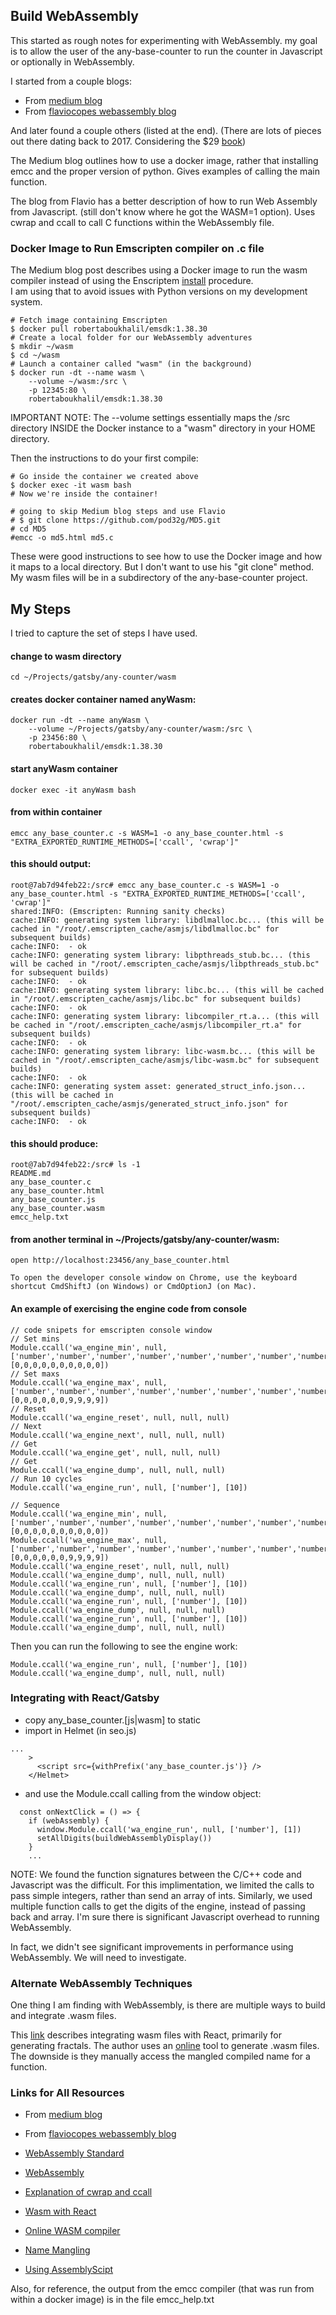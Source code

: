

## Build WebAssembly

This started as rough notes for experimenting with WebAssembly.  my goal is to allow
the user of the any-base-counter to run the counter in Javascript or optionally in
WebAssembly.

I started from a couple blogs:
- From [medium blog](https://medium.com/@robaboukhalil/hit-the-ground-running-with-webassembly-56cf9b2fa35d)
- From [flaviocopes webassembly blog](https://flaviocopes.com/webassembly/)

And later found a couple others (listed at the end).
(There are lots of pieces out there dating back to 2017.  Considering the $29 [book](https://www.levelupwasm.com/
))

The Medium blog outlines how to use a docker image, rather that installing emcc and the proper version
of python.  Gives examples of calling the main function.

The blog from Flavio has a better description of how to run Web Assembly from Javascript. (still don't know where he got the WASM=1 option).  Uses cwrap and ccall to call C functions within the WebAssembly
file.


### Docker Image to Run Emscripten compiler on .c file

The Medium blog post describes using a Docker image to run the wasm compiler instead of using 
the Enscriptem [install](https://emscripten.org/docs/getting_started/downloads.html) procedure.  
I am using that to avoid issues with Python versions on my development system.

```
# Fetch image containing Emscripten
$ docker pull robertaboukhalil/emsdk:1.38.30
# Create a local folder for our WebAssembly adventures
$ mkdir ~/wasm
$ cd ~/wasm
# Launch a container called "wasm" (in the background)
$ docker run -dt --name wasm \
    --volume ~/wasm:/src \
    -p 12345:80 \
    robertaboukhalil/emsdk:1.38.30
```

IMPORTANT NOTE: The --volume settings essentially maps the /src directory INSIDE the Docker instance to a
"wasm" directory in your HOME directory.  

Then the instructions to do your first compile:

```
# Go inside the container we created above
$ docker exec -it wasm bash
# Now we're inside the container!

# going to skip Medium blog steps and use Flavio
# $ git clone https://github.com/pod32g/MD5.git
# cd MD5
#emcc -o md5.html md5.c
```

These were good instructions to see how to use the Docker image and how it maps to a local directory.  But I don't
want to use his "git clone" method.  My wasm files will be in a subdirectory of the any-base-counter project.


## My Steps

I tried to capture the set of steps I have used.

#### change to wasm directory
```
cd ~/Projects/gatsby/any-counter/wasm
```

#### creates docker container named anyWasm:
```
docker run -dt --name anyWasm \
    --volume ~/Projects/gatsby/any-counter/wasm:/src \
    -p 23456:80 \
    robertaboukhalil/emsdk:1.38.30
```

#### start anyWasm container
```
docker exec -it anyWasm bash
```

#### from within container
```
emcc any_base_counter.c -s WASM=1 -o any_base_counter.html -s "EXTRA_EXPORTED_RUNTIME_METHODS=['ccall', 'cwrap']"
```

#### this should output:
```
root@7ab7d94feb22:/src# emcc any_base_counter.c -s WASM=1 -o any_base_counter.html -s "EXTRA_EXPORTED_RUNTIME_METHODS=['ccall', 'cwrap']"
shared:INFO: (Emscripten: Running sanity checks)
cache:INFO: generating system library: libdlmalloc.bc... (this will be cached in "/root/.emscripten_cache/asmjs/libdlmalloc.bc" for subsequent builds)
cache:INFO:  - ok
cache:INFO: generating system library: libpthreads_stub.bc... (this will be cached in "/root/.emscripten_cache/asmjs/libpthreads_stub.bc" for subsequent builds)
cache:INFO:  - ok
cache:INFO: generating system library: libc.bc... (this will be cached in "/root/.emscripten_cache/asmjs/libc.bc" for subsequent builds)
cache:INFO:  - ok
cache:INFO: generating system library: libcompiler_rt.a... (this will be cached in "/root/.emscripten_cache/asmjs/libcompiler_rt.a" for subsequent builds)
cache:INFO:  - ok
cache:INFO: generating system library: libc-wasm.bc... (this will be cached in "/root/.emscripten_cache/asmjs/libc-wasm.bc" for subsequent builds)
cache:INFO:  - ok
cache:INFO: generating system asset: generated_struct_info.json... (this will be cached in "/root/.emscripten_cache/asmjs/generated_struct_info.json" for subsequent builds)
cache:INFO:  - ok
```

#### this should produce:
```
root@7ab7d94feb22:/src# ls -1
README.md
any_base_counter.c
any_base_counter.html
any_base_counter.js
any_base_counter.wasm
emcc_help.txt
```

#### from another terminal in ~/Projects/gatsby/any-counter/wasm:
```
open http://localhost:23456/any_base_counter.html 

To open the developer console window on Chrome, use the keyboard shortcut CmdShiftJ (on Windows) or CmdOptionJ (on Mac).
```


#### An example of exercising the engine code from console

```
// code snipets for emscripten console window
// Set mins
Module.ccall('wa_engine_min', null, ['number','number','number','number','number','number','number','number','number','number'], [0,0,0,0,0,0,0,0,0,0])
// Set maxs
Module.ccall('wa_engine_max', null, ['number','number','number','number','number','number','number','number','number','number'], [0,0,0,0,0,0,9,9,9,9])
// Reset
Module.ccall('wa_engine_reset', null, null, null)
// Next
Module.ccall('wa_engine_next', null, null, null)
// Get
Module.ccall('wa_engine_get', null, null, null)
// Get
Module.ccall('wa_engine_dump', null, null, null)
// Run 10 cycles
Module.ccall('wa_engine_run', null, ['number'], [10])

// Sequence
Module.ccall('wa_engine_min', null, ['number','number','number','number','number','number','number','number','number','number'], [0,0,0,0,0,0,0,0,0,0])
Module.ccall('wa_engine_max', null, ['number','number','number','number','number','number','number','number','number','number'], [0,0,0,0,0,0,9,9,9,9])
Module.ccall('wa_engine_reset', null, null, null)
Module.ccall('wa_engine_dump', null, null, null)
Module.ccall('wa_engine_run', null, ['number'], [10])
Module.ccall('wa_engine_dump', null, null, null)
Module.ccall('wa_engine_run', null, ['number'], [10])
Module.ccall('wa_engine_dump', null, null, null)
Module.ccall('wa_engine_run', null, ['number'], [10])
Module.ccall('wa_engine_dump', null, null, null)
```

Then you can run the following to see the engine work:
```
Module.ccall('wa_engine_run', null, ['number'], [10])
Module.ccall('wa_engine_dump', null, null, null)
```

### Integrating with React/Gatsby
- copy any_base_counter.[js|wasm] to static
- import in Helmet (in seo.js)

```
...
    >
      <script src={withPrefix('any_base_counter.js')} />
    </Helmet> 
```

- and use the Module.ccall calling from the window object:
```
  const onNextClick = () => {
    if (webAssembly) {
      window.Module.ccall('wa_engine_run', null, ['number'], [1])
      setAllDigits(buildWebAssemblyDisplay())
    }
    ...
```

NOTE: We found the function signatures between the C/C++ code and Javascript
was the difficult.  For this implimentation, we limited the calls to pass
simple integers, rather than send an array of ints.  Similarly, we used multiple
function calls to get the digits of the engine, instead of passing back and
array.  I'm sure there is significant Javascript overhead to running WebAssembly.

In fact, we didn't see significant improvements in performance using WebAssembly.
We will need to investigate.


### Alternate WebAssembly Techniques

One thing I am finding with WebAssembly, is there are multiple ways to build
and integrate .wasm files.

This [link](https://brightinventions.pl/blog/using-wasm-with-react/) describes integrating 
wasm files with React, primarily for generating fractals.  The author uses an [online](https://mbebenita.github.io/WasmExplorer/) tool to generate .wasm files.  The downside is they
manually access the mangled compiled name for a function.

### Links for All Resources

- From [medium blog](https://medium.com/@robaboukhalil/hit-the-ground-running-with-webassembly-56cf9b2fa35d)
- From [flaviocopes webassembly blog](https://flaviocopes.com/webassembly/)

- [WebAssembly Standard](http://webassembly.github.io/spec/js-api/index.html)
- [WebAssembly](https://becominghuman.ai/passing-and-returning-webassembly-array-parameters-a0f572c65d97)
- [Explanation of cwrap and ccall](https://medium.com/@eliamaino/calling-c-functions-from-javascript-with-emscripten-first-part-e99fb6eedb22)

- [Wasm with React](https://brightinventions.pl/blog/using-wasm-with-react/)
- [Online WASM compiler](https://mbebenita.github.io/WasmExplorer/)
- [Name Mangling](https://en.wikipedia.org/wiki/Name_mangling)

- [Using AssemblyScipt](https://blog.scottlogic.com/2019/06/14/add-webassembly-to-react-app.html)


Also, for reference, the output from the emcc compiler (that was run from within a docker
image) is in the file emcc_help.txt
